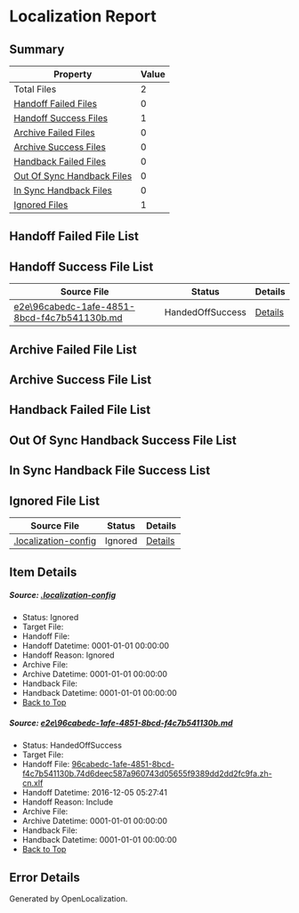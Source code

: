 # <a name='report-top'></a> Localization Report

## Summary
 Property | Value 
 -------- | ----- 
 Total Files | 2
[ Handoff Failed Files ](#handoff-failed-list)| 0
[ Handoff Success Files ](#handoff-success-list)| 1
[ Archive Failed Files ](#archive-failed-list)| 0
[ Archive Success Files ](#archive-success-list)| 0
[ Handback Failed Files ](#handback-failed-list)| 0
[ Out Of Sync Handback Files ](#outofsync-handback-success-list)| 0
[ In Sync Handback Files ](#insync-handback-success-list)| 0
[ Ignored Files ](#ignored-list)| 1

## <a name='handoff-failed-list'></a> Handoff Failed File List

## <a name='handoff-success-list'></a> Handoff Success File List
 Source File | Status | Details 
 ----------- | ------ | ------- 
 [e2e\96cabedc-1afe-4851-8bcd-f4c7b541130b.md](https://github.com/OpenLocalizationTestOrg/ol-test0/blob/c7ac759cbee38d38d06917ab03e6391f16e347c9/e2e/96cabedc-1afe-4851-8bcd-f4c7b541130b.md) | HandedOffSuccess | [Details](#c47a0dd4c6abfa976a7541e766447ef8b68a3ddc1)

## <a name='archive-failed-list'></a> Archive Failed File List

## <a name='archive-success-list'></a> Archive Success File List

## <a name='handback-failed-list'></a> Handback Failed File List

## <a name='outofsync-handback-success-list'></a> Out Of Sync Handback Success File List

## <a name='insync-handback-success-list'></a> In Sync Handback File Success List

## <a name='ignored-list'></a> Ignored File List
 Source File | Status | Details 
 ----------- | ------ | ------- 
 [.localization-config](https://github.com/OpenLocalizationTestOrg/ol-test0/blob/c7ac759cbee38d38d06917ab03e6391f16e347c9/.localization-config) | Ignored | [Details](#c268a05ecaa7ec85942ed632c29928ee5bd6da8d0)

## Item Details
##### <a name='c268a05ecaa7ec85942ed632c29928ee5bd6da8d0'></a> Source: [.localization-config](https://github.com/OpenLocalizationTestOrg/ol-test0/blob/c7ac759cbee38d38d06917ab03e6391f16e347c9/.localization-config)
* Status: Ignored
* Target File: 
* Handoff File: 
* Handoff Datetime: 0001-01-01 00:00:00
* Handoff Reason: Ignored
* Archive File: 
* Archive Datetime: 0001-01-01 00:00:00
* Handback File: 
* Handback Datetime: 0001-01-01 00:00:00
* [Back to Top](#report-top)

##### <a name='c47a0dd4c6abfa976a7541e766447ef8b68a3ddc1'></a> Source: [e2e\96cabedc-1afe-4851-8bcd-f4c7b541130b.md](https://github.com/OpenLocalizationTestOrg/ol-test0/blob/c7ac759cbee38d38d06917ab03e6391f16e347c9/e2e/96cabedc-1afe-4851-8bcd-f4c7b541130b.md)
* Status: HandedOffSuccess
* Target File: 
* Handoff File: [96cabedc-1afe-4851-8bcd-f4c7b541130b.74d6deec587a960743d05655f9389dd2dd2fc9fa.zh-cn.xlf](https://github.com/OpenLocalizationTestOrg/ol-test0-handoff/blob/e180f45ed8e1500a5743c5c608a1f5d87f7c69e6/ol-handoff/OpenLocalizationTestOrg/ol-test0-zhcn/shujia/ht/96cabedc-1afe-4851-8bcd-f4c7b541130b.74d6deec587a960743d05655f9389dd2dd2fc9fa.zh-cn.xlf)
* Handoff Datetime: 2016-12-05 05:27:41
* Handoff Reason: Include
* Archive File: 
* Archive Datetime: 0001-01-01 00:00:00
* Handback File: 
* Handback Datetime: 0001-01-01 00:00:00
* [Back to Top](#report-top)


## Error Details

Generated by OpenLocalization.
